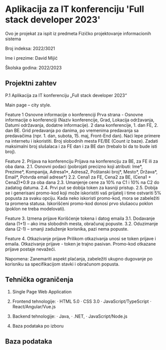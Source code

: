 # Aplikacija za IT konferenciju 'Full stack developer 2023'

Ovo je projekat za ispit iz predmeta Fizičko projektovanje informacionih sistema

Broj indeksa: 2022/3021

Ime i prezime: David Mijić

Školska godina: 2022/2023

## Projektni zahtev

P.1 Aplikacija za IT konferenciju „Full stack developer 2023“

Main page – city style.

Feature 1 Osnovne informacije o konferenciji
Prva strana - Osnovne informacije o konferenciji (Naziv konferencije, Grad, Lokacija održavanja, Datumi održavanja, dodatne informacije).
2 dana konferencije, 1. dan FE, 2. dan BE.
Grid predavanja po danima, po vremenima predavanja sa predavačima (npr. 1. dan, subota, 15. maj, Front-End dan). Naći lepe primere na internetu i iskoristiti.
Broj slobodnih mesta FE/BE (Count iz baze). Zadati maksimalni broj slušalaca i za FE dan i za BE dan (trebalo bi da to bude isti broj).

Feature 2. Prijava na konferenciju
Prijava na konferenciju za BE, za FE ili za oba dana.
2.1. Osnovni podaci (pobrojati precizno koji atributi: Ime*, Prezime*, Kompanija, Adresa1*, Adresa2, Poštanski broj*, Mesto*, Država*, Email*, Potvrda email adrese*)
2.2. Cena1 za FE, Cena2 za BE, (Cena1 + Cena2)*0.9 za oba dana
2.3. Umanjenje cene za 10% na C1 i 10% na C2 do zadatog datuma.
2.4. Prvi put se dobija token za kasniji pristup.
2.5. Dobija se i generisani promo-kod koji može iskoristiti vaš prijatelj i time ostvariti 5% popusta za svaku opciju. Kada neko iskoristi promo-kod, mora se zabeležiti ta promena statusa. Iskorišćeni promo-kod donosi prvo slušaocu poklon (poklon ne treba modelovati).

Feature 3. Izmena prijave
Korišćenje tokena i datog emaila
3.1. Dodavanje dana (1+1) – ako ima slobodnih mesta, obračunaj popuste.
3.2. Oduzimanje dana (2-1) – smanji zaduženje korisnika, pazi nema popuste.

Feature 4. Otkazivanje prijave
Prilikom otkazivanja  unosi se token prijave i emaila.
Otkazivanje prijave - token je trajno pasivan.
Promo-kod otkazane prijave postaje nevažeći.

Napomena: Zanemariti aspekt plaćanja, zabeležiti ukupno dugovanje po korisniku sa specifikacijom stavki i obračunom popusta.

## Tehnička ograničenja

 1. Single Page Web Application

 2. Frontend tehnologije:
  · HTML 5.0
  · CSS 3.0
  · JavaScript/TypeScript
  · React/Angular/Vue.js

 3. Backend tehnologije:
  · Java,
  · .NET,
  · JavaScript/Node.js

 4. Baza podataka po izboru

## Baza podataka
